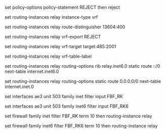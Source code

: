 set policy-options policy-statement REJECT then reject

set routing-instances relay instance-type vrf

set routing-instances relay route-distinguisher 13604:400

set routing-instances relay vrf-export REJECT

set routing-instances relay vrf-target target:485:2001

set routing-instances relay vrf-table-label

set routing-instances relay routing-options rib relay.inet6.0 static route ::/0 next-table internet.inet6.0

set routing-instances relay routing-options static route 0.0.0.0/0 next-table internet.inet.0

set interfaces ae3 unit 503 family inet filter input FBF_RK

set interfaces ae3 unit 503 family inet6 filter input FBF_RK6

set firewall family inet filter FBF_RK term 10 then routing-instance relay

set firewall family inet6 filter FBF_RK6 term 10 then routing-instance relay

